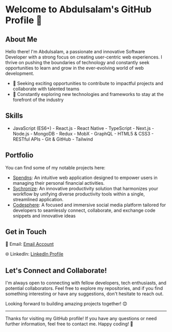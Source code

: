  # Welcome to Abdulsalam's GitHub Profile 👋

## About Me

Hello there! I'm Abdulsalam, a passionate and innovative Software Developer with a strong focus on creating user-centric web experiences. I thrive on pushing the boundaries of technology and constantly seek opportunities to learn and grow in the ever-evolving world of web development.

- 🚀 Seeking exciting opportunities to contribute to impactful projects and collaborate with talented teams
- 🌱 Constantly exploring new technologies and frameworks to stay at the forefront of the industry

## Skills

- JavaScript (ES6+) - React.js - React Native - TypeScript - Next.js - Node.js - MongoDB - Redux - MobX - GraphQL - HTML5 & CSS3 - RESTful APIs - Git & GitHub - Tailwind

## Portfolio

You can find some of my notable projects here:

- [Spendns](https://spendns.vercel.app/login): An intuitive web application designed to empower users in managing their personal financial activities.
- [Sychronize](https://sychronize.vercel.app/): An innovative productivity solution that harmonizes your workflow by unifying diverse productivity tools within a single, streamlined application.
- [Codesphere](https://main.d23lss9qnklclj.amplifyapp.com/): A focused and immersive social media platform tailored for developers to seamlessly connect, collaborate, and exchange code snippets and innovative ideas

## Get in Touch

📧 Email: [Email Account](mailto:abdulsalamabodunrin369@gmail.com)

🌐 LinkedIn: [LinkedIn Profile](https://www.linkedin.com/in/abodunrin-abdulsalam-226172195/)

## Let's Connect and Collaborate!

I'm always open to connecting with fellow developers, tech enthusiasts, and potential collaborators. Feel free to explore my repositories, and if you find something interesting or have any suggestions, don't hesitate to reach out.

Looking forward to building amazing projects together! 😊

---

Thanks for visiting my GitHub profile! If you have any questions or need further information, feel free to contact me. Happy coding! 🚀
